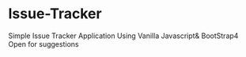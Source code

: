 # Issue-Tracker
Simple Issue Tracker Application Using Vanilla Javascript& BootStrap4 
Open for suggestions

